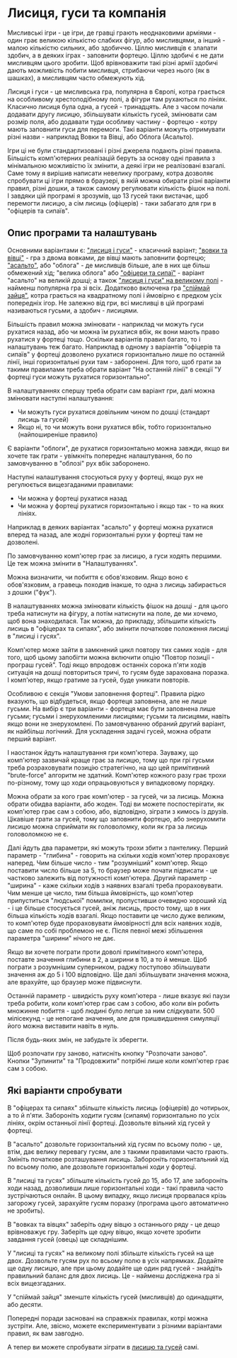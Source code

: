 # Лисиця, гуси та компанія

Мисливські ігри - це ігри, де гравці грають неоднаковими арміями - один грає великою кількістю слабких фігур, або мисливцями, а інший - малою кількістю сильних, або здобиччю. Ціллю мисливців є злапати здобич, а в деяких іграх - заповнити фортецю. Ціллю здобичі є не дати мисливцям цього зробити. Щоб врівноважити такі різні армії здобичі дають можливість побити мисливця, стрибаючи через нього (як в шашках), а мисливцям часто обмежують хід. 

Лисиця і гуси - це мисливська гра, популярна в Європі, котра грається на особливому хрестоподібному полі, а фігури там рухаються по лініях. Класично лисиця була одна, а гусей - тринадцять. Але з часом почали додавати другу лисицю, збільшувати кількість гусей, змінювати сам розмір поля, або додавати туди особливу частину - фортецю - котру мають заповнити гуси для перемоги. Такі варіанти можуть отримувати різні назви - наприклад Вовки та Вівці, або Облога (Асальто).

Ігри ці не були стандартизовані і різні джерела подають різні правила. Більшість комп'ютерних реалізацій беруть за основу одні правила з мінімальною можливістю їх змінити, а деякі ігри не реалізовані взагалі. Саме тому я вирішив написати невелику програму, котра дозволяє спробувати ці ігри прямо в браузері, в якій можна обирати різні варіанти правил, різні дошки, а також самому регулювати кількість фішок на полі. І завдяки цій програмі я зрозумів, що 13 гусей таки вистачає, щоб перемогти лисицю, а сім лисиць (офіцерів) - таки забагато для гри в "офіцерів та сипаїв".

## Опис програми та налаштувань

Основними варіантами є: ["лисиця і гуси"](index.html?lang=ua&preset=GEESE) - класичний варіант; ["вовки та вівці"](index.html?lang=ua&preset=SHEEP) - гра з двома вовками, де вівці мають заповнити фортецю; ["асальто"](index.html?lang=ua&preset=ASALTO), або "облога" - де мисливців більше, але в них ще більш обмежений хід; "велика облога" або ["офіцери та сипаї"](index.html?lang=ua&preset=SEPOYS) - варіант "асальто" на великій дошці; а також ["лисиця і гуси" на великому полі](index.html?lang=ua&preset=RHOMBUS) - найменш популярна гра зі всіх. Додатково включена гра ["спіймай зайця"](index.html?lang=ua&preset=HARE), котра грається на квадратному полі і ймовірно є предком усіх попередніх ігор. Не залежно від гри, всі мисливці в цій програмі називаються гусьми, а здобич - лисицями. 

Більшість правил можна змінювати - наприклад чи можуть гуси рухатися назад, або чи можна їм рухатися вбік, як вони мають право рухатися у фортеці тощо. Оскільки варіантів правил багато, то і налаштувань теж багато. Наприклад в одному з варіантів "офіцерів та сипаїв" у фортеці дозволено рухатися горизонтально лише по останній лінії, інші горизонтальні рухи там - заборонені. Для того, щоб грати за такими правилами треба обрати варіант "На останній лінії" в секції "У фортеці гуси можуть рухатися горизонтально".

В налаштуваннях спершу треба обрати сам варіант гри, далі можна змінювати наступні налаштування: 

 - Чи можуть гуси рухатися довільним чином по дошці (стандарт лисиць та гусей)
 - Якщо ні, то чи можуть вони рухатися вбік, тобто горизонтально (найпоширеніше правило)

Є варіанти "облоги", де рухатися горизонтально можна завжди, якщо ви хочете так грати - увімкніть попереднє налаштування, бо по замовчуванню в "облозі" рух вбік заборонено.

Наступні налаштування стосуються руху у фортеці, якщо рух не регулюється вищезгаданими правилами:

 - Чи можна у фортеці рухатися назад
 - Чи можна у фортеці рухатися горизонтально і якщо так - то на яких лініях.

Наприклад в деяких варіантах "асальто" у фортеці можна рухатися вперед та назад, але жодні горизонтальні рухи у фортеці там не дозволені. 

По замовчуванню комп'ютер грає за лисицю, а гуси ходять першими. Це теж можна змінити в "Налаштуваннях".

Можна визначити, чи побиття є обов'язковим. Якщо воно є обов'язковим, а гравець походив інакше, то одна з лисиць забирається з дошки ("фук").

В налаштуваннях можна змінювати кількість фішок на дошці - для цього треба натиснути на фігуру, а потім натиснути на поле, де ми хочемо, щоб вона знаходилася. Так можна, до прикладу, збільшити кількість лисиць в "офіцерах та сипаях", або змінити початкове положення лисиці в "лисиці і гусях".

Комп'ютер може зайти в замкнений цикл повтору тих самих ходів - для того, щоб цьому запобігти можна включити опцію "Повтор позиції - програш гусей". Тоді якщо впродовж останніх сорока п'яти ходів ситуація на дошці повториться тричі, то гусям буде зарахована поразка. І комп'ютер, якщо гратиме за гусей, буде уникати повторів.

Особливою є секція "Умови заповнення фортеці". Правила рідко вказують, що відбудеться, якщо фортеця заповнена, але не лише гусьми. На вибір є три варіанти - фортеця має бути заповнена лише гусьми; гусьми і знерухомленими лисицями; гусьми та лисицями, навіть якщо вони не знерухомлені. По замовчуванню обраний другий варіант, як найбільш логічний. Для ускладення задачі гусей, можна обрати перший варіант.

І наостанок йдуть налаштування гри комп'ютера. Зауважу, що комп'ютер зазвичай краще грає за лисицю, тому що при грі гусьми треба розраховувати позицію стратегічно, на що цей примітивний "brute-force" алгоритм не здатний. Комп'ютер кожного разу грає трохи по-різному, тому що ходи опрацьовуються у випадковому порядку.

Можна обрати за кого грає комп'ютер - за гусей, чи за лисиць. Можна обрати обидва варіанти, або жоден. Тоді ви можете поспостерігати, як комп'ютер грає сам з собою, або, відповідно, зіграти з кимось із друзів. Цікавіше грати за гусей, тому що заповнити фортецю, або знерухомити лисицю можна сприймати як головоломку, коли як гра за лисиць головоломкою не є. 

Далі йдуть два параметри, які можуть трохи збити з пантелику. Перший параметр - "глибина" - говорить на скільки ходів комп'ютер прораховує наперед. Чим більше число - тим "розумніший" комп'ютер. Якщо поставити число більше за 5, то браузер може почати підвисати - це частково залежить від потужності комп'ютера. Другий параметр - "ширина" - каже скільки ходів з наявних взагалі треба прораховувати. Чим менше це число, тим більша ймовірність, що комп'ютер припуститься "людської" помилки, пропустивши очевидно хороший хід - і це більше стосується гусей, аніж лисиць, просто тому, що в них більша кількість ходів взагалі. Якщо поставити це число дуже великим, то комп'ютер буде прораховувати ймовірності для всіх наявних ходів, що саме по собі проблемою не є. Після певної межі збільшення параметра "ширини" нічого не дає.

Якщо ви хочете пограти проти доволі примітивного комп'ютера, поставте значення глибини в 2, а ширини в 10, а то й менше. Щоб пограти з розумнішим суперником, раджу поступово збільшувати значення аж до 5 і 100 відповідно. Ще далі збільшувати значення можна, але врахуйте, що браузер може підвиснути.

Останній параметр - швидкість руху комп'ютера - лише вказує які паузи треба робити, коли комп'ютер грає сам з собою, або коли він робить множинне побиття - щоб людині було легше за ним слідкувати. 500 мілісекунд - це непогане значення, але для пришвидшення симуляції його можна виставити навіть в нуль.

Після будь-яких змін, не забудьте їх зберегти.

Щоб розпочати гру заново, натисніть кнопку "Розпочати заново". Кнопки "Зупинити" та "Продовжити" потрібні лише коли комп'ютер грає сам з собою.

## Які варіанти спробувати

В "офіцерах та сипаях" збільште кількість лисиць (офіцерів) до чотирьох, а то й п'яти. Забороніть ходити гусям (сипаям) горизонтально по усіх лініях, окрім останньої лінії фортеці. Дозвольте вільний хід гусей у фортеці.

В "асальто" дозвольте горизонтальний хід гусям по всьому полю - це, втім, дає велику перевагу гусям, але з такими правилами часто грають. Змініть початкове розташування лисиць. Забороніть горизонтальний хід по всьому полю, але дозвольте горизонтальні ходи у фортеці.

В "лисиці та гусях" збільште кількість гусей до 15, або 17, але забороніть ходи назад, дозволивши лише горизонтальні ходи - такі правила часто зустрічаються онлайн. В цьому випадку, якщо лисиця прорвалася крізь загорожу гусей, зарахуйте гусям поразку (програма цього автоматично не зробить).

В "вовках та вівцях" заберіть одну вівцю з останнього ряду - це дещо врівноважує гру. Заберіть ще одну вівцю, якщо хочете зробити завдання гусей (овець) ще складнішим.

У "лисиці та гусях" на великому полі збільште кількість гусей на ще двох. Дозвольте гусям рух по всьому полю в усіх напрямках. Додайте ще одну лисицю, але при цьому додайте ще один ряд гусей - знайдіть правильний баланс для двох лисиць. Це - найменш досліджена гра зі всіх вищезгаданих.

У "спіймай зайця" зменште кількість гусей (мисливців) до одинадцяти, або десяти.

Попередні поради засновані на справжніх правилах, котрі можна зустріти. Але, звісно, можете експериментувати з різними варіантами правил, як вам завгодно.

А тепер ви можете спробувати зіграти в [лисицю та гусей](index.html?lang=ua&preset=GEESE) самі.